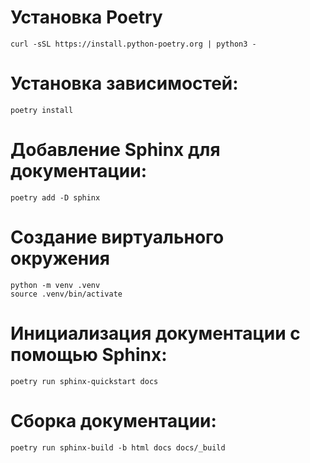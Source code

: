 # Установка Poetry
```
curl -sSL https://install.python-poetry.org | python3 -
```

# Установка зависимостей:
```
poetry install
```

# Добавление Sphinx для документации:
```
poetry add -D sphinx
```

# Создание виртуального окружения 
```
python -m venv .venv
source .venv/bin/activate
```

# Инициализация документации с помощью Sphinx:
```
poetry run sphinx-quickstart docs
```

# Сборка документации:
```
poetry run sphinx-build -b html docs docs/_build
```

